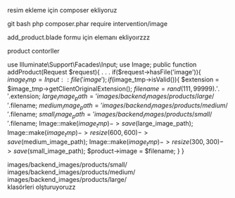 resim ekleme için composer ekliyoruz

git bash 
php composer.phar require intervention/image

add_product.blade formu için elemanı ekliyoırzzz 
<form enctype="multipart/form-data" 


product contorller

use Illuminate\Support\Facades\Input;
use Image;
 public function addProduct(Request $request){
 .
 .
 .
    		if($request->hasFile('image')){
					$image_tmp = Input::file('image');
					if($image_tmp->isValid()){
						$extension = $image_tmp->getClientOriginalExtension();
						$filename = rand(111,99999).'.'.$extension;
						$large_image_path = 'images/backend_images/products/large/'.$filename;
						$medium_image_path = 'images/backend_images/products/medium/'.$filename;
						$small_image_path = 'images/backend_images/products/small/'.$filename;
						Image::make($image_tmp)->save($large_image_path);
						Image::make($image_tmp)->resize(600,600)->save($medium_image_path);
						Image::make($image_tmp)->resize(300,300)->save($small_image_path);
						$product->image = $filename;
    			}
    		}
			

images/backend_images/products/small/
images/backend_images/products/medium/
images/backend_images/products/large/	
klasörleri olşturuyoruzz		
			
			
			
			
			
			
			
			
